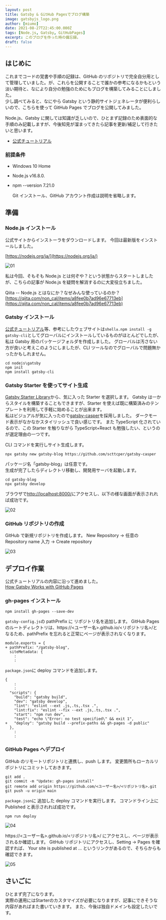 ```yaml
---
layout: post
title: Gatsby & GitHub Pagesでブログ構築
image: gatsbyjs_logo.png
author: [miumo]
date: 2021-08-27T22:45:00.000Z
tags: [Node.js, Gatsby, GitHubPages]
excerpt: このブログを作った時の備忘録。
draft: false
---
```


## はじめに

これまでコードの覚書や手順の記録は、GitHub のリポジトリで完全自分用として管理していました。が、これらを公開することで誰かの参考になるかもという淡い期待と、なにより自分の勉強のためにもブログを構築してみることにしました。<br>
少し調べてみると、なにやら Gatsby という静的サイトジェネレータが便利らしいので、こちらを使って GitHub Pages でブログを公開してみました。

Node.js、Gatsby に関しては知識が乏しいので、ひとまず記録のため表面的な手順のみ記載しますが、今後知見が溜まってきたら記事を更新/補足して行きたいと思います。

- [公式チュートリアル](https://www.gatsbyjs.com/docs/tutorial/)

### 前提条件

- Windows 10 Home
- Node.js v16.8.0.
- npm --version 7.21.0

  Git インストール、GitHub アカウント作成は説明を省略します。

## 準備

### Node.js インストール

公式サイトからインストーラをダウンロードします。
今回は最新版をインストールしました。

[https://nodejs.org/ja/](https://nodejs.org/ja/)

![01](capture-01.png)

私は今回、そもそも Node.js とは何ぞや？という状態からスタートしましたが、こちらの記事が Node.js を疑問を解消するのに大変役立ちました。

Qiita -- Node.js とはなにか？なぜみんな使っているのか？
[https://qiita.com/non_cal/items/a8fee0b7ad96e67713eb](https://qiita.com/non_cal/items/a8fee0b7ad96e67713eb)

### Gatsby インストール

[公式チュートリアル](https://www.gatsbyjs.com/docs/tutorial/part-0/)等、参考にしたウェブサイトは`shell±.npm install -g gatsby-cli`としてグローバルにインストールしているものがほとんどでしたが、私は Gatsby 用のパッケージフォルダを作成しました。
グローバルは汚さない方が良いと考えこのようにしましたが、CLI ツールなのでグローバルで問題無かったかもしれません。

```shell
cd nodejs\gatsby
npm init
npm install gatsby-cli
```

### Gatsby Starter を使ってサイト生成

[Gatsby Starter Library](https://www.gatsbyjs.com/starters-next)から、気に入った Starter を選択します。
Gatsby は一からスタイルを構築することもできますが、Starter を使えば既に構築済みのテンプレートを利用して手軽に始めることが出来ます。<br>
私はビジュアルが気に入ったので[gatsby-casper](https://www.gatsbyjs.com/starters-next/scttcper/gatsby-casper/)を採用しました。
ダークモード表示がなかなかスタイリッシュで良い感じです。
また TypeScript 化されているので、この Starter を触りながら TypeScript+React も勉強したい、というのが選定理由の一つです。

CLI コマンドを実行しサイト生成します。

```shell
npx gatsby new gatsby-blog https://github.com/scttcper/gatsby-casper
```

パッケージ名「gatsby-blog」は任意です。<br>
生成が完了したらディレクトリ移動し、開発用サーバを起動します。

```shell
cd gatsby-blog
npx gatsby develop
```

ブラウザで[http://localhost:8000/](http://localhost:8000/)にアクセスし、以下の様な画面が表示されれば成功です。

![02](capture-02.png)

### GitHub リポジトリの作成

GitHub で新規リポジトリを作成します。
New Repository → 任意の Repository name 入力 → Create repository

![03](capture-03.png)

## デプロイ作業

公式チュートリアルの内容に沿って進めました。<br>
[How Gatsby Works with GitHub Pages](https://www.gatsbyjs.com/docs/how-to/previews-deploys-hosting/how-gatsby-works-with-github-pages/)

### gh-pages インストール

```shell
npm install gh-pages --save-dev
```

`gatsby-config.js`の pathPrefix に リポジトリ名を追加します。
GitHub Pages のルートディレクトリは、https://<ユーザー名>.github.io/<リポジトリ名>/となるため、pathPrefix を忘れると正常にページが表示されなくなります。

```diff-javascript
module.exports = {
+ pathPrefix: "/gatsby-blog",
  siteMetadata: {
    :
    :
```

`package.json`に deploy コマンドを追加します。

```diff-javascript
{
    :
    :
  "scripts": {
    "build": "gatsby build",
    "dev": "gatsby develop",
    "lint": "eslint --ext .js,.ts,.tsx .",
    "lint:fix": "eslint --fix --ext .js,.ts,.tsx .",
    "start": "npm run dev",
    "test": "echo \"Error: no test specified\" && exit 1",
+   "deploy": "gatsby build --prefix-paths && gh-pages -d public"
  },
    :
    :
```

### GitHub Pages へデプロイ

GitHub のリモートリポジトリと連携し、push します。
変更箇所もローカルリポジトリにコミットしておきます。

```shell
git add .
git commit -m "Update: gh-pages install"
git remote add origin https://github.com/<ユーザー名>/<リポジトリ名>.git
git push -u origin main
```

`package.json`に 追加した deploy コマンドを実行します。
コマンドライン上に Published と表示されれば成功です。

```shell
npm run deploy
```

![04](20210913222246.png)

https://<ユーザー名>.github.io/<リポジトリ名>/ にアクセスし、ページが表示されるか確認します。
GitHub リポジトリにアクセスし、Setting → Pages を確認すれば、 Your site is published at … というリンクがあるので、そちらからも確認できます。

![05](20210913222802.png)

## さいごに

ひとまず完了になります。<br>
実際の運用にはStarterのカスタマイズが必要になりますが、記事にできそうな内容があればまた書いていきます。
また、今後は独自ドメインも設定したいです。